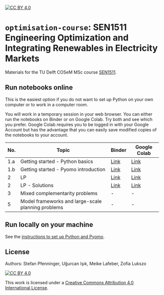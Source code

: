 [cc-by]: http://creativecommons.org/licenses/by/4.0/
[cc-by-image]: https://i.creativecommons.org/l/by/4.0/88x31.png
[cc-by-shield]: https://img.shields.io/badge/License-CC%20BY%204.0-lightgrey.svg
[![CC BY 4.0][cc-by-shield]][cc-by]

# `optimisation-course`: SEN1511 Engineering Optimization and Integrating Renewables in Electricity Markets

Materials for the TU Delft COSeM MSc course [SEN1511](https://studiegids.tudelft.nl/a101_searchCtrl.do?course_code=sen1511&surname=&item_value=&onlyElectives=Y&tag_id=&deleteTag_id=&operation=searchOnCode).

## Run notebooks online

This is the easiest option if you do not want to set up Python on your own computer or to work in a computer room.

You will work in a temporary session in your web browser. You can either run the notebooks on Binder or on Google Colab. Try both and see which you prefer. Google Colab requires you to be logged in with your Google Account but has the advantage that you can easily save modified copies of the notebooks to your account.

| No. | Topic | Binder | Google Colab |
|---|---|---|---|
| 1.a | Getting started - Python basics | [Link](https://mybinder.org/v2/gh/sjpfenninger/optimisation-course/HEAD?labpath=1a%20-%20Getting%20started%20-%20Python%20basics.ipynb) | [Link](https://colab.research.google.com/github/sjpfenninger/optimisation-course/blob/main/1a%20-%20Getting%20started%20-%20Python%20basics.ipynb)|
| 1.b | Getting started - Pyomo introduction | [Link](https://mybinder.org/v2/gh/sjpfenninger/optimisation-course/HEAD?labpath=1b%20-%20Getting%20started%20-%20Pyomo%20introduction.ipynb) | [Link](https://colab.research.google.com/github/sjpfenninger/optimisation-course/blob/main/1b%20-%20Getting%20started%20-%20Pyomo%20introduction.ipynb)|
| 2 | LP | [Link](https://mybinder.org/v2/gh/sjpfenninger/optimisation-course/HEAD?labpath=2%20-%20LP.ipynb) | [Link](https://colab.research.google.com/github/sjpfenninger/optimisation-course/blob/main/2%20-%20LP.ipynb)|
| 2 | LP - Solutions | [Link](https://mybinder.org/v2/gh/sjpfenninger/optimisation-course/HEAD?labpath=2%20-%20LP%20-%20Solutions.ipynb) | [Link](https://colab.research.google.com/github/sjpfenninger/optimisation-course/blob/main/2%20-%20LP%20-%20Solutions.ipynb)|
| 3 | Mixed complementarity problems | - | - |
| 5 | Model frameworks and large-scale planning problems | - | - |

## Run locally on your machine

See the [instructions to set up Python and Pyomo](docs/install-on-your-computer.md).

## License

Authors: Stefan Pfenninger, Uğurcan Işık, Meike Lafeber, Zofia Lukszo

[![CC BY 4.0][cc-by-image]][cc-by]

This work is licensed under a [Creative Commons Attribution 4.0 International License][cc-by].
